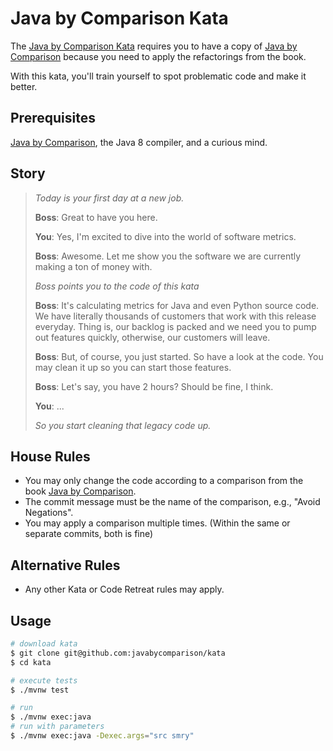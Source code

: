 # Java by Comparison Kata

The [Java by Comparison Kata](https://github.com/javabycomparison/kata) requires you to have a copy of [Java by Comparison](https://java.by-comparison.com) because you need to apply the refactorings from the book.

With this kata, you'll train yourself to spot problematic code and make it better.

## Prerequisites

[Java by Comparison](https://java.by-comparison.com), the Java 8 compiler, and a curious mind.

## Story

> *Today is your first day at a new job.*
>
> **Boss**: Great to have you here. 
>
> **You**: Yes, I'm excited to dive into the world of software metrics.
>
> **Boss**: Awesome. Let me show you the software we are currently making a ton of money with.
>
> *Boss points you to the code of this kata*
>
> **Boss**: It's calculating metrics for Java and even Python source code. We have literally thousands of customers that work with this release everyday. Thing is, our backlog is packed and we need you to pump out features quickly, otherwise, our customers will leave.
>
> **Boss**: But, of course, you just started. So have a look at the code. You may clean it up so you can start those features. 
>
> **Boss**: Let's say, you have 2 hours? Should be fine, I think. 
>
> **You**: ...
>
> *So you start cleaning that legacy code up.*

## House Rules

- You may only change the code according to a comparison from the book [Java by Comparison](https://java.by-comparison.com).
- The commit message must be the name of the comparison, e.g., "Avoid Negations". 
- You may apply a comparison multiple times. (Within the same or separate commits, both is fine)

## Alternative Rules

- Any other Kata or Code Retreat rules may apply.

## Usage

```bash
# download kata
$ git clone git@github.com:javabycomparison/kata
$ cd kata

# execute tests
$ ./mvnw test

# run
$ ./mvnw exec:java
# run with parameters
$ ./mvnw exec:java -Dexec.args="src smry"
```
